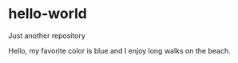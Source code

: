 # hello-world
Just another repository



Hello, my favorite color is blue and I enjoy long walks on the beach.

